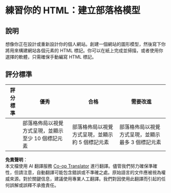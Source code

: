 <!--
CO_OP_TRANSLATOR_METADATA:
{
  "original_hash": "970776c81401c9aacb34f365edac6b53",
  "translation_date": "2025-08-25T21:11:47+00:00",
  "source_file": "3-terrarium/1-intro-to-html/assignment.md",
  "language_code": "mo"
}
-->
# 練習你的 HTML：建立部落格模型

## 說明

想像你正在設計或重新設計你的個人網站。創建一個網站的圖形模型，然後寫下你將用來構建網站各個元素的 HTML 標記。你可以在紙上完成並掃描，或者使用你選擇的軟體，只需確保手動編寫 HTML 標記。

## 評分標準

| 評分標準 | 優秀                                                                                 | 合格                                                                         | 需要改進                                                                         |
| -------- | ----------------------------------------------------------------------------------- | -------------------------------------------------------------------------------- | --------------------------------------------------------------------------------- |
|          | 部落格佈局以視覺方式呈現，並顯示至少 10 個標記元素                                   | 部落格佈局以視覺方式呈現，並顯示約 5 個標記元素                                   | 部落格佈局以視覺方式呈現，並顯示最多 3 個標記元素                                   |

**免責聲明**：  
本文檔使用 AI 翻譯服務 [Co-op Translator](https://github.com/Azure/co-op-translator) 進行翻譯。儘管我們努力確保準確性，但請注意，自動翻譯可能包含錯誤或不準確之處。原始語言的文件應被視為權威來源。對於關鍵信息，建議使用專業人工翻譯。我們對因使用此翻譯而引起的任何誤解或誤釋不承擔責任。